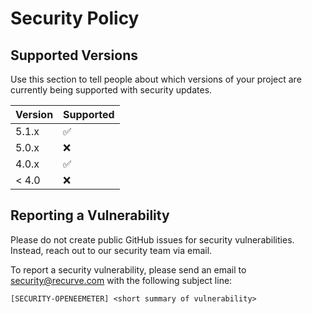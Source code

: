 # Security Policy

## Supported Versions

Use this section to tell people about which versions of your project are
currently being supported with security updates.

| Version | Supported          |
| ------- | ------------------ |
| 5.1.x   | :white_check_mark: |
| 5.0.x   | :x:                |
| 4.0.x   | :white_check_mark: |
| < 4.0   | :x:                |


## Reporting a Vulnerability

Please do not create public GitHub issues for security vulnerabilities. Instead, reach out to our security team via email.

To report a security vulnerability, please send an email to [security@recurve.com](mailto:security@recurve.com) with the following subject line:

```
[SECURITY-OPENEEMETER] <short summary of vulnerability>
```